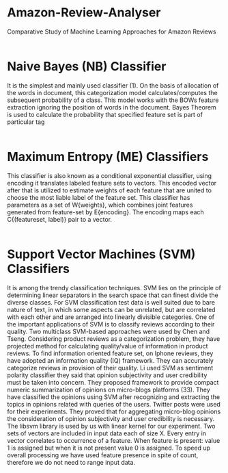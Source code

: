 # Amazon-Review-Analyser
Comparative Study of Machine Learning Approaches for Amazon Reviews
<br>
<br>
# Naive Bayes (NB) Classifier
It is the simplest and mainly used classifier (1). On the basis of allocation of the words in document, this categorization model calculates/computes the subsequent probability of a class. This model works with the BOWs feature extraction ignoring the position of words in the document. Bayes Theorem is used to calculate the probability that specified feature set is part of particular tag 
<br>
<br>
# Maximum Entropy (ME) Classifiers
This classifier is also known as a conditional exponential classifier, using encoding it translates labeled feature sets to vectors. This encoded vector after that is utilized to estimate weights of each feature that are united to choose the most liable label of the feature set. This classifier has parameters as a set of W{weights}, which combines joint features generated from feature-set by E{encoding}. The encoding maps each C{(featureset, label)} pair to a vector.
<br>
<br>
# Support Vector Machines (SVM) Classifiers
It is among the trendy classification techniques. SVM lies on the principle of determining linear separators in the search space that can finest divide the diverse classes. For SVM classification test data is well suited due to bare nature of text, in which some aspects can be unrelated, but are correlated with each other and are arranged into linearly divisible categories.
One of the important applications of SVM is to classify reviews according to their quality. Two multiclass SVM-based approaches were used by Chen and Tseng. Considering product reviews as a categorization problem, they have projected method for calculating quality/value of information in product reviews. To find information oriented feature set, on Iphone reviews, they have adopted an information quality (IQ) framework. They can accurately categorize reviews in provision of their quality.
Li used SVM as sentiment polarity classifier they said that opinion subjectivity and user credibility must be taken into concern. They proposed framework to provide compact numeric summarization of opinions on micro-blogs platforms (33). They have classified the opinions using SVM after recognizing and extracting the topics in opinions related with queries of the users. Twitter posts were used for their experiments. They proved that for aggregating micro-blog opinions the consideration of opinion subjectivity and user credibility is necessary. The libsvm library is used by us with linear kernel for our experiment. Two sets of vectors are included in input data each of size X. Every
entry in vector correlates to occurrence of a feature. When feature is present: value 1 is assigned but when it is not present value 0 is assigned. To speed up overall processing we have used feature presence in spite of count, therefore we do not need to range input data.

